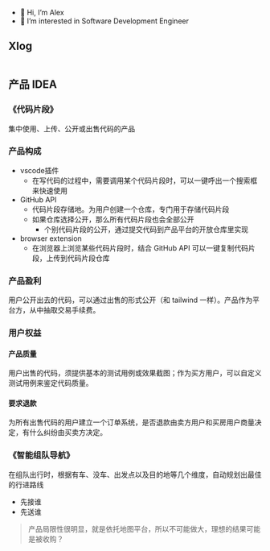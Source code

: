 - 👋 Hi, I’m Alex
- 👀 I’m interested in Software Development Engineer

## Xlog

<picture>
  <source
    media="(prefers-color-scheme: light)"
    srcSet="https://xlog-card.vercel.app/api/Alex-Programer?theme=light"
  />
  <source
    media="(prefers-color-scheme: dark)"
    srcSet="https://xlog-card.vercel.app/api/Alex-Programer?theme=dark"
  />
  <img src="https://xlog-card.vercel.app/api/Alex-Programer?theme=light" alt="" />
</picture>

## 产品 IDEA

### 《代码片段》

集中使用、上传、公开或出售代码的产品

### 产品构成
- vscode插件
  - 在写代码的过程中，需要调用某个代码片段时，可以一键呼出一个搜索框来快速使用
- GitHub API
	- 代码片段存储地。为用户创建一个仓库，专门用于存储代码片段
	- 如果仓库选择公开，那么所有代码片段也会全部公开
		- 个别代码片段的公开，通过提交代码到产品平台的开放仓库里实现
- browser extension
	- 在浏览器上浏览某些代码片段时，结合 GitHub API 可以一键复制代码片段，上传到代码片段仓库

### 产品盈利

用户公开出去的代码，可以通过出售的形式公开（和 tailwind 一样）。产品作为平台方，从中抽取交易手续费。

### 用户权益

#### 产品质量

用户出售的代码，须提供基本的测试用例或效果截图；作为买方用户，可以自定义测试用例来鉴定代码质量。

#### 要求退款

为所有出售代码的用户建立一个订单系统，是否退款由卖方用户和买房用户商量决定，有什么纠纷由买卖方决定。


### 《智能组队导航》

在组队出行时，根据有车、没车、出发点以及目的地等几个维度，自动规划出最佳的行进路线

- 先接谁
- 先送谁

> 产品局限性很明显，就是依托地图平台，所以不可能做大，理想的结果可能是被收购？
